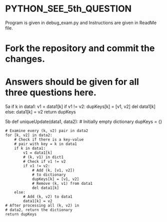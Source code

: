 # PYTHON_SEE_5th_QUESTION
Program is given in debug_exam.py and Instructions are given in ReadMe file.
# Fork the repository and commit the changes.
# Answers should be given for all three questions here.
5a
if k in data1:
            v1 = data1[k]
        if v1 != v2:
            dupKeys[k] = [v1, v2]
            del data1[k]
        else:
            data1[k] = v2
    return dupKeys
    
5b
def uniqueUpdate(data1, data2):
    # Initially empty dictionary
    dupKeys = {}

    # Examine every (k, v2) pair in data2
    for [k, v2] in data2:
        # Check if there is a key-value
        # pair with key = k in data1
        if k in data1:
            v1 = data1[k]
            # (k, v1) in dict1
            # Check if v1 != v2
            if v1 != v2:
                # Add (k, [v1, v2])
                # to dictionary                
                dupKeys[k] = [v1, v2]
                # Remove (k, v1) from data1
                del data1[k]
        else:
            # Add (k, v2) to data1
            data1[k] = v2
    # After processing all (k, v2) in
    # data2, return the dictionary
    return dupKeys
